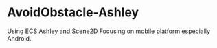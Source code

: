 # AvoidObstacle-Ashley
Using ECS Ashley and Scene2D
Focusing on mobile platform especially Android.
